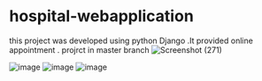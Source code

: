 # hospital-webapplication
this project was developed using python Django .It provided online appointment . 
projrct in master branch
![Screenshot (271)](https://user-images.githubusercontent.com/78979958/177001749-a6e90439-8c73-4cc2-90f5-7240e9678810.png)


![image](https://user-images.githubusercontent.com/78979958/177001582-8444090f-7845-42bd-a4b6-bed3baf6eb4c.png)
![image](https://user-images.githubusercontent.com/78979958/177001610-28257d2e-344e-479b-a7ad-8c713ad0e3ca.png)
![image](https://user-images.githubusercontent.com/78979958/177001626-8a75b3d8-a7b8-4d3d-adb1-d14ccc85b0ca.png)

